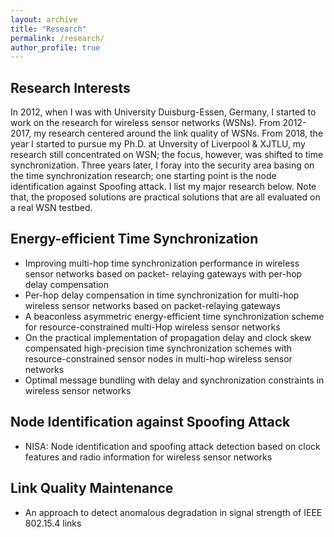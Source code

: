 ```yaml
---
layout: archive
title: "Research"
permalink: /research/
author_profile: true
---
```


## Research Interests

In 2012, when I was with University Duisburg-Essen, Germany, I started to work on the research for wireless sensor networks (WSNs). From 2012-2017, my research centered around the link quality of WSNs. From 2018, the year I started to pursue my Ph.D. at Unversity of Liverpool & XJTLU, my research still concentrated on WSN; the focus, however, was shifted to time synchronization. Three years later, I foray into the security area basing on the time synchronization research; one starting point is the node identification against Spoofing attack. I list my major research below. Note that, the proposed solutions are practical solutions that are all evaluated on a real WSN testbed.

## Energy-efficient Time Synchronization
* Improving multi-hop time synchronization performance in wireless sensor networks based on packet- relaying gateways with per-hop delay compensation
* Per-hop delay compensation in time synchronization for multi-hop wireless sensor networks based on packet-relaying gateways
* A beaconless asymmetric energy-efficient time synchronization scheme for resource-constrained multi-Hop wireless sensor networks
* On the practical implementation of propagation delay and clock skew compensated high-precision time synchronization schemes with resource-constrained sensor nodes in multi-hop wireless sensor networks
* Optimal message bundling with delay and synchronization constraints in wireless sensor networks

## Node Identification against Spoofing Attack
* NISA: Node identification and spoofing attack detection based on clock features and radio information for wireless sensor networks

## Link Quality Maintenance
* An approach to detect anomalous degradation in signal strength of IEEE 802.15.4 links